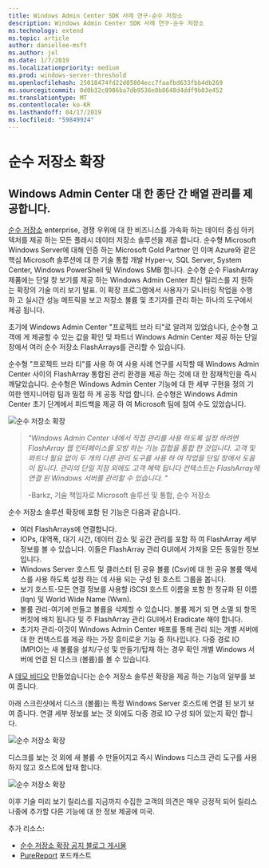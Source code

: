 ```yaml
---
title: Windows Admin Center SDK 사례 연구-순수 저장소
description: Windows Admin Center SDK 사례 연구-순수 저장소
ms.technology: extend
ms.topic: article
author: daniellee-msft
ms.author: jol
ms.date: 1/7/2019
ms.localizationpriority: medium
ms.prod: windows-server-threshold
ms.openlocfilehash: 25018474fd22d05804ecc7faafbd633fbb4db269
ms.sourcegitcommit: 0d0b32c8986ba7db9536e0b8648d4ddf9b03e452
ms.translationtype: MT
ms.contentlocale: ko-KR
ms.lasthandoff: 04/17/2019
ms.locfileid: "59849924"
---
```

# <a name="pure-storage-extension"></a>순수 저장소 확장

## <a name="providing-end-to-end-array-management-for-windows-admin-center"></a>Windows Admin Center 대 한 종단 간 배열 관리를 제공합니다. 

[순수 저장소](https://www.purestorage.com/) enterprise, 경쟁 우위에 대 한 비즈니스를 가속화 하는 데이터 중심 아키텍처를 제공 하는 모든 플래시 데이터 저장소 솔루션을 제공 합니다.  순수형 Microsoft Windows Server에 대해 인증 하는 Microsoft Gold Partner 인 이며 Azure와 같은 핵심 Microsoft 솔루션에 대 한 기술 통합 개발 Hyper-v, SQL Server, System Center, Windows PowerShell 및 Windows SMB 합니다. 순수형 순수 FlashArray 제품에는 단일 창 보기를 제공 하는 Windows Admin Center 최신 릴리스를 지 원하는 확장의 기술 미리 보기 발표.  이 확장 프로그램에서 사용자가 모니터링 작업을 수행 하 고 실시간 성능 메트릭을 보고 저장소 볼륨 및 초기자를 관리 하는 하나의 도구에서 제공 됩니다.

초기에 Windows Admin Center "프로젝트 브라 티"로 알려져 있었습니다, 순수형 고객에 게 제공할 수 있는 값을 확인 및 파트너 Windows Admin Center 제공 하는 단일 창에서 여러 순수 저장소 FlashArrays를 관리할 수 있습니다.

순수형 "프로젝트 브라 티"를 사용 하 여 사용 사례 연구를 시작할 때 Windows Admin Center 사이의 FlashArray 통합된 관리 환경을 제공 하는 것에 대 한 잠재적인을 즉시 깨달았습니다. 순수형은 Windows Admin Center 기능에 대 한 세부 구현을 정의 기여한 엔지니어링 팀과 밀접 하 게 공동 작업 합니다. 순수형은 Windows Admin Center 초기 단계에서 피드백을 제공 하 여 Microsoft 팀에 참여 수도 있었습니다. 

![순수 저장소 확장](../../media/extend-case-study-purestorage/purestorage-1.png)

> <cite>"Windows Admin Center 내에서 직접 관리를 사용 하도록 설정 하려면 FlashArray 웹 인터페이스를 모방 하는 기능 집합을 통합 한 것입니다. 고객 및 파트너 필요 없이 두 개의 다른 관리 도구를 사용 하 여 작업을 단일 창에서 도움이 됩니다. 관리의 단일 지점 외에도 고객 혜택 됩니다 컨텍스트는 FlashArray에 연결 된 Windows 서버를 관리할 수 있습니다. "</cite>
>
> -Barkz, 기술 책임자로 Microsoft 솔루션 및 통합, 순수 저장소

순수 저장소 솔루션 확장에 포함 된 기능은 다음과 같습니다.
- 여러 FlashArrays에 연결합니다.
- IOPs, 대역폭, 대기 시간, 데이터 감소 및 공간 관리를 포함 하 여 FlashArray 세부 정보를 볼 수 있습니다. 이들은 FlashArray 관리 GUI에서 가져올 모든 동일한 정보입니다.
- Windows Server 호스트 및 클러스터 된 공유 볼륨 (Csv)에 대 한 공유 볼륨 액세스를 사용 하도록 설정 하는 데 사용 되는 구성 된 호스트 그룹을 봅니다.
- 보기 호스트-모든 연결 정보를 사용할 iSCSI 호스트 이름을 포함 한 정규화 된 이름 (Iqn) 및 World Wide Name (Wwn).
- 볼륨 관리-여기에 만들고 볼륨을 삭제할 수 있습니다. 볼륨 제거 되 면 소멸 되 항목 버킷에 배치 됩니다 및 주 FlashArray 관리 GUI에서 Eradicate 해야 합니다.
- 초기자 관리-이것이 Windows Admin Center 배포를 통해 관리 되는 개별 서버에 대 한 컨텍스트를 제공 하는 가장 흥미로운 기능 중 하나입니다. 다중 경로 IO (MPIO)는 새 볼륨을 설치/구성 및 만들기/탑재 하는 경우 확인 개별 Windows 서버에 연결 된 디스크 (볼륨)를 볼 수 있습니다.

A [데모 비디오](https://youtu.be/IFAeCAd6V2g) 만들었습니다는 순수 저장소 솔루션 확장을 제공 하는 기능의 일부를 보여 줍니다. 

아래 스크린샷에서 디스크 (볼륨)는 특정 Windows Server 호스트에 연결 된 보기 보여 줍니다. 연결 세부 정보를 보는 것 외에도 다중 경로 IO 구성 되어 있는지 확인 합니다.

![순수 저장소 확장](../../media/extend-case-study-purestorage/purestorage-2.png)

디스크를 보는 것 외에 새 볼륨 수 만들어지고 즉시 Windows 디스크 관리 도구를 사용 하지 않고 호스트에 탑재 합니다.

![순수 저장소 확장](../../media/extend-case-study-purestorage/purestorage-3.png)

이후 기술 미리 보기 릴리스를 지금까지 수집한 고객의 의견은 매우 긍정적 되어 릴리스 나중에 추가할 다른 기능에 대 한 정보 제공에 미국. 

추가 리소스:
- [순수 저장소 확장 공지 블로그 게시물](https://blog.purestorage.com/tech-preview-of-the-pure-storage-extension-for-windows-admin-center/)
- [PureReport](https://itunes.apple.com/us/podcast/windows-admin-center-extension-from-pure-storage/id1392639991?i=1000424316130&mt=2) 포드캐스트
